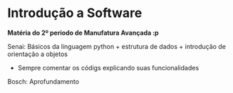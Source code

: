 # Introdução a Software
<b>Matéria do 2º periodo de Manufatura Avançada :p</b>

Senai: Básicos da linguagem python + estrutura de dados + introdução de orientação a objetos
- Sempre comentar os códigs explicando suas funcionalidades

Bosch: Aprofundamento